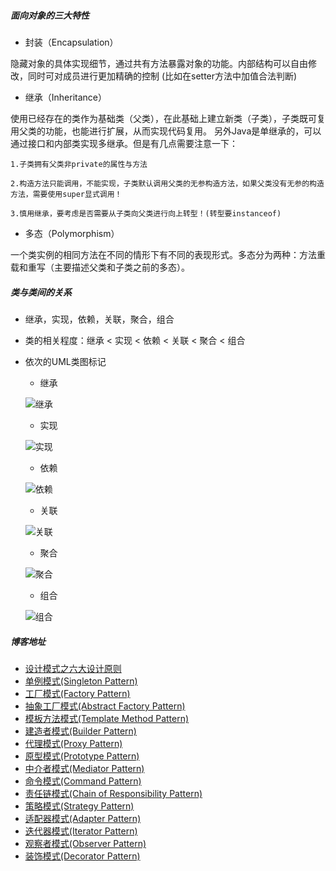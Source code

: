 ##### 面向对象的三大特性 
- 封装（Encapsulation）

隐藏对象的具体实现细节，通过共有方法暴露对象的功能。内部结构可以自由修改，同时可对成员进行更加精确的控制 (比如在setter方法中加值合法判断)

- 继承（Inheritance）

使用已经存在的类作为基础类（父类），在此基础上建立新类（子类），子类既可复用父类的功能，也能进行扩展，从而实现代码复用。 另外Java是单继承的，可以通过接口和内部类实现多继承。但是有几点需要注意一下：

    1.子类拥有父类非private的属性与方法
  
    2.构造方法只能调用，不能实现，子类默认调用父类的无参构造方法，如果父类没有无参的构造方法，需要使用super显式调用！
  
    3.慎用继承，要考虑是否需要从子类向父类进行向上转型！(转型要instanceof)
  
  
- 多态（Polymorphism）

一个类实例的相同方法在不同的情形下有不同的表现形式。多态分为两种：方法重载和重写（主要描述父类和子类之前的多态）。

##### 类与类间的关系
- 继承，实现，依赖，关联，聚合，组合
- 类的相关程度：继承 < 实现 < 依赖 < 关联 < 聚合 < 组合
- 依次的UML类图标记
    - 继承
    
    ![继承](https://user-images.githubusercontent.com/17539174/61340379-a639f680-a874-11e9-9088-640522b3fde5.png)
    
    - 实现
    
    ![实现](https://user-images.githubusercontent.com/17539174/61340401-b3ef7c00-a874-11e9-9d7a-da298803ce6d.png)
    
    - 依赖
    
    ![依赖](https://user-images.githubusercontent.com/17539174/61340427-d4b7d180-a874-11e9-81a7-ca359613eaab.png)
    
    - 关联
    
    ![关联](https://user-images.githubusercontent.com/17539174/61340436-e1d4c080-a874-11e9-9b27-0c37737411c5.png)
    
    - 聚合
    
    ![聚合](https://user-images.githubusercontent.com/17539174/61340444-f022dc80-a874-11e9-9d63-a9265f565759.png)
    
    - 组合
    
    ![组合](https://user-images.githubusercontent.com/17539174/61340457-fca73500-a874-11e9-9cce-b2ee3690e7cc.png)
    
##### 博客地址
- [设计模式之六大设计原则](https://blog.csdn.net/wangchengming1/article/details/83090643)
- [单例模式(Singleton Pattern)](https://blog.csdn.net/wangchengming1/article/details/83311035)
- [工厂模式(Factory Pattern)](https://blog.csdn.net/wangchengming1/article/details/83377635)
- [抽象工厂模式(Abstract Factory Pattern)](https://blog.csdn.net/wangchengming1/article/details/83542422)
- [模板方法模式(Template Method Pattern)](https://blog.csdn.net/wangchengming1/article/details/83621035)
- [建造者模式(Builder Pattern)](https://blog.csdn.net/wangchengming1/article/details/83788919)
- [代理模式(Proxy Pattern)](https://blog.csdn.net/wangchengming1/article/details/83858767)
- [原型模式(Prototype Pattern)](https://blog.csdn.net/wangchengming1/article/details/84107248)
- [中介者模式(Mediator Pattern)](https://blog.csdn.net/wangchengming1/article/details/84768795)
- [命令模式(Command Pattern)](https://blog.csdn.net/wangchengming1/article/details/84927843)
- [责任链模式(Chain of Responsibility Pattern)](https://blog.csdn.net/wangchengming1/article/details/85049192)
- [策略模式(Strategy Pattern)](https://blog.csdn.net/wangchengming1/article/details/85068565)
- [适配器模式(Adapter Pattern)](https://blog.csdn.net/wangchengming1/article/details/85096998)
- [迭代器模式(Iterator Pattern)](https://blog.csdn.net/wangchengming1/article/details/85252054)
- [观察者模式(Observer Pattern)](https://blog.csdn.net/wangchengming1/article/details/86624109)
- [装饰模式(Decorator Pattern)](https://blog.csdn.net/wangchengming1/article/details/86644556)
